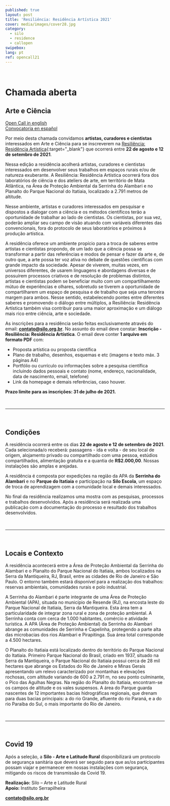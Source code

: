 ```yaml
---
published: true
layout: post
title: 'Resiliência: Residência Artística 2021'
cover: media/images/cover28.jpg
category:
  - silo
  - residence
  - callopen
swipebox:
lang: pt
ref: opencall21
---
```


<br>

# Chamada aberta
## Arte e Ciência 


[Open Call in english](https://silo.org.br/resilience-2021-open-call-en/) <br>
[Convocatoria en español](https://silo.org.br/resilience-2021-open-call-es/)

Por meio desta chamada convidamos **artistas, curadores e cientistas** interessados em Arte e Ciência para se inscreverem na [Resiliência: Residência Artística](https://resilience.silo.org.br/){:target="_blank"} que ocorrerá entre **22 de agosto e 12 de setembro de 2021**.

Nessa edição a residência acolherá artistas, curadores e cientistas interessados em desenvolver seus trabalhos em espaços rurais e/ou de natureza exuberante. A Resiliência: Residência Artística ocorrerá fora dos laboratórios de ciência e dos ateliers de arte, em território de Mata Atlântica, na Área de Proteção Ambiental da Serrinha do Alambari e no Planalto do Parque Nacional do Itatiaia, localizado a 2.791 metros de altitude.

Nesse ambiente, artistas e curadores interessados em pesquisar e dispostos a dialogar com a ciência e os métodos científicos terão a oportunidade de trabalhar ao lado de cientistas. Os cientistas, por sua vez, poderão ampliar seu campo de visão atuando com variáveis diferentes das convencionais, fora do protocolo de seus laboratórios e próximos à produção artística.

A residência oferece um ambiente propício para a troca de saberes entre artistas e cientistas propondo, de um lado que a ciência possa se transformar a partir das referências e modos de pensar e fazer da arte e, de outro que, a arte possa ter voz ativa no debate de questões científicas com grande impacto da sociedade. Apesar de viverem, muitas vezes, em universos diferentes, de usarem linguagens e abordagens diversas e de possuírem processos criativos e de resolução de problemas distintos, artistas e cientistas podem se beneficiar muito com um compartilhamento mútuo de experiências e olhares, sobretudo se tiverem a oportunidade de compartilharem um espaço de pesquisa e de trabalho que seja uma terceira margem para ambos. Nesse sentido, estabelecendo pontes entre diferentes saberes e promovendo o diálogo entre múltiplos, a Resiliência: Residência Artística também visa contribuir para uma maior aproximação e um diálogo mais rico entre ciência, arte e sociedade.  


As inscrições para a residência serão feitas exclusivamente através do email: **contato@silo.org.br**. No assunto do email deve constar: **Inscrição - Resiliência: Residência Artística**. O email deve conter **1 arquivo em formato PDF** com:

* Proposta artística ou proposta científica
* Plano de trabalho, desenhos, esquemas e etc (imagens e texto máx. 3 páginas A4) 
* Portfólio ou currículo ou informações sobre a pesquisa científica incluindo dados pessoais e contato (nome, endereço, nacionalidade, data de nascimento, email, telefone) 
* Link da homepage e demais referências, caso houver. 

**Prazo limite para as inscrições: 31 de julho de 2021.** 
 
 <br> 
 
 ---
 
 <br>
 
## Condições
A residência ocorrerá entre os dias **22 de agosto e 12 de setembro de 2021**. Cada selecionada/o receberá: passagens - ida e volta - de seu local de origem, alojamento privado ou compartilhado com uma pessoa, estúdios compartilhados, alimentação gratuita e a quantia de **R$2.000,00**. Nossas instalações são amplas e arejadas. 

A residência é composta por expedições na região da APA da **Serrinha do Alambari** e no **Parque do Itatiaia** e participação na **Silo Escola**, um espaço de troca de aprendizagem com a comunidade local e demais interessados. 

No final da residência realizamos uma mostra com as pesquisas, processos e trabalhos desenvolvidos. Após a residência será realizada uma publicação com a documentação do processo e resultado dos trabalhos desenvolvidos.
 
 <br> 
 
 ---
 
 <br>
 
 
## Locais e Contexto
A residência acontecerá entre a Área de Proteção Ambiental da Serrinha do Alambari e o Planalto do Parque Nacional do Itatiaia, ambos localizados na Serra da Mantiqueira, RJ, Brasil, entre as cidades de Rio de Janeiro e São Paulo. O entorno também estará disponível para a realização dos trabalhos: reservas ambientais, comunidades rurais e polo industrial.

A Serrinha do Alambari é parte integrante de uma Área de Proteção Ambiental (APA), situada no município de Resende (RJ), na encosta leste do Parque Nacional de Itatiaia, Serra da Mantiqueira. Esta área tem a particularidade de integrar zona rural e zona de proteção ambiental. A Serrinha conta com cerca de 1.000 habitantes, comércio e atividade turística. A APA (Área de Proteção Ambiental) da Serrinha do Alambari abrange as comunidades de Serrinha e Capelinha, protegendo a parte alta das microbacias dos rios Alambari e Pirapitinga. Sua área total corresponde a 4.500 hectares.

O Planalto do Itatiaia está localizado dentro do território do Parque Nacional do Itatiaia. Primeiro Parque Nacional do Brasil, criado em 1937, situado na Serra da Mantiqueira, o Parque Nacional do Itatiaia possui cerca de 28 mil hectares que abrange os Estados do Rio de Janeiro e Minas Gerais apresentando um relevo caracterizado por montanhas e elevações rochosas, com altitude variando de 600 a 2.791 m, no seu ponto culminante, o Pico das Agulhas Negras. Na região do Planalto do Itatiaia, encontram-se os campos de altitude e os vales suspensos. A área do Parque guarda nascentes de 12 importantes bacias hidrográficas regionais, que drenam para duas bacias principais: a do rio Grande, afluente do rio Paraná, e a do rio Paraíba do Sul, o mais importante do Rio de Janeiro.

 <br> 
 
 ---
 
 <br>
 
 
## Covid 19

Após a seleção, a **Silo - Arte e Latitude Rural** disponibilizará um protocolo de segurança sanitária que deverá ser seguido para que as/os participantes possam viajar e permanecer em nossas instalações com segurança, mitigando os riscos de transmissão da Covid 19.


**Realização:** Silo – Arte e Latitude Rural <br>
**Apoio:** Instituto Serrapilheira


**contato@silo.org.br**                                                                                     

<br>